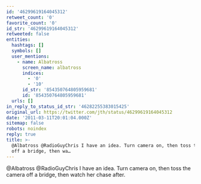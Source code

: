 ```yaml
---
id: '46299619164045312'
retweet_count: '0'
favorite_count: '0'
id_str: '46299619164045312'
retweeted: false
entities:
  hashtags: []
  symbols: []
  user_mentions:
    - name: Albatross
      screen_name: albatross
      indices:
        - '0'
        - '10'
      id_str: '854350764805959681'
      id: '854350764805959681'
  urls: []
in_reply_to_status_id_str: '46282255383015425'
original_url: https://twitter.com/jth/status/46299619164045312
date: '2011-03-11T20:01:04.000Z'
sitemap: false
robots: noindex
reply: true
title: >-
  @Albatross @RadioGuyChris I have an idea. Turn camera on, then toss the camera
  off a bridge, then wa…
---
```


@Albatross @RadioGuyChris I have an idea. Turn camera on, then toss the camera off a bridge, then watch her chase after.